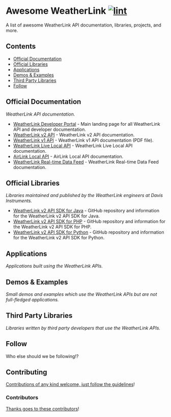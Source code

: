 <!-- title -->

<!--lint ignore no-dead-urls-->

# Awesome WeatherLink [![lint](https://img.shields.io/github/workflow/status/weatherlink/awesome-weatherlink/lint?label=lint&style=flat-square)](https://github.com/weatherlink/awesome-weatherlink/actions/workflows/lint.yaml)

<!-- subtitle -->

A list of awesome WeatherLink API documentation, libraries, projects, and more.

<!-- image -->
<!--
<a href="" target="_blank" rel="noopener noreferrer">
  <img src="" />
</a>
-->

<!-- description -->

<!--
A one line description of the product or tool. See
[awesome-firebase](https://github.com/jthegedus/awesome-firebase) for an
example.
-->

<!-- TOC -->

## Contents

- [Official Documentation](#official-documentation)
- [Official Libraries](#official-libraries)
- [Applications](#applications)
- [Demos & Examples](#demos--examples)
- [Third Party Libraries](#third-party-libraries)
- [Follow](#follow)

<!-- CONTENT -->

## Official Documentation

_WeatherLink API documentation._

- [WeatherLink Developer Portal](https://weatherlink.github.io/) - Main landing page for all WeatherLink API and developer documentation.
- [WeatherLink v2 API](https://weatherlink.github.io/v2-api/) - WeatherLink v2 API documentation.
- [WeatherLink v1 API](https://www.weatherlink.com/static/docs/APIdocumentation.pdf) - WeatherLink v1 API documentation (PDF file).
- [WeatherLink Live Local API](https://weatherlink.github.io/weatherlink-live-local-api/) - WeatherLink Live Local API documentation.
- [AirLink Local API](https://weatherlink.github.io/airlink-local-api/) - AirLink Local API documentation.
- [WeatherLink Real-time Data Feed](https://weatherlink.github.io/real-time-data-feed/) - WeatherLink Real-time Data Feed documentation.

## Official Libraries

_Libraries maintained and published by the WeatherLink engineers at Davis Instruments._

- [WeatherLink v2 API SDK for Java](https://github.com/weatherlink/weatherlink-v2-api-sdk-java) - GitHub repository and information for the WeatherLink v2 API SDK for Java.
- [WeatherLink v2 API SDK for PHP](https://github.com/weatherlink/weatherlink-v2-api-sdk-php) - GitHub repository and information for the WeatherLink v2 API SDK for PHP.
- [WeatherLink v2 API SDK for Python](https://github.com/weatherlink/weatherlink-v2-api-sdk-python) - GitHub repository and information for the WeatherLink v2 API SDK for Python.

## Applications

_Applications built using the WeatherLink APIs._

## Demos & Examples

_Small demos and examples which use the WeatherLink APIs but are not full-fledged applications._

## Third Party Libraries

_Libraries written by third party developers that use the WeatherLink APIs._

<!-- END CONTENT -->

## Follow

<!-- list people worth following on social sites (Twitter, LinkedIn, GitHub, YouTube etc.) -->

Who else should we be following!?

## Contributing

[Contributions of any kind welcome, just follow the guidelines](contributing.md)!

### Contributors

[Thanks goes to these contributors](https://github.com/weatherlink/awesome-weatherlink/graphs/contributors)!
